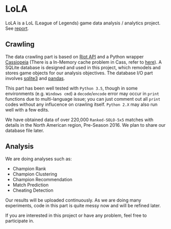 # LoLA

LoLA is a LoL (League of Legends) game data analysis / analytics project. See [report](/report).

## Crawling

The data crawling part is based on [Riot API](https://developer.riotgames.com/api-methods/) and a Python wrapper [Cassiopeia](https://github.com/meraki-analytics/cassiopeia) (There is a In-Memory cache problem in Cass, refer to [here](https://github.com/meraki-analytics/cassiopeia/issues/40)). A SQLite database is designed and used in this project, which remodels and stores game objects for our analysis objectives. The database I/O part involves [sqlite3](https://docs.python.org/3.5/library/sqlite3.html) and [pandas](http://pandas.pydata.org/). 

This part has been well tested with `Python 3.5`, though in some environments (e.g. `Windows cmd`) a `decode`/`encode` error may occur in `print` functions due to multi-language issue; you can just comment out all `print` codes without any influcence on crawling itself. `Python 2.X` may also run well with a few edits.

We have obtained data of over 220,000 `Ranked-SOLO-5x5` matches with details in the North American region, Pre-Season 2016. We plan to share our database file later.

## Analysis

We are doing analyses such as:

- Champion Rank
- Champion Clustering
- Champion Recommendation
- Match Prediction
- Cheating Detection

Our results will be uploaded continuously. As we are doing many experiments, code in this part is quite messy now and will be refined later.

If you are interested in this project or have any problem, feel free to participate in.
